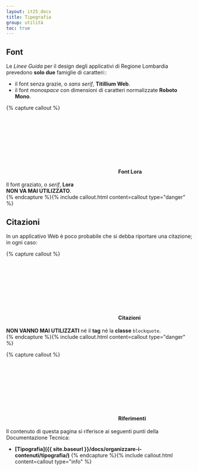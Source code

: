 ```yaml
---
layout: it25_docs
title: Tipografia
group: utilità
toc: true
---
```


## Font
Le *Linee Guida* per il design degli applicativi di Regione Lombardia prevedono **solo due** famiglie di caratteri::  
- il font senza grazie, o _sans serif_, **Titillium Web**.
- il font _monospace_ con dimensioni di caratteri normalizzate **Roboto Mono**.

{% capture callout %}
####  <svg class="icon icon-danger icon-lg"><use xlink:href="{{ site.baseurl }}/dist/svg/sprites.svg#it-close-circle"></use></svg> Font Lora
Il font graziato, o _serif_, **Lora**  
 **NON VA MAI UTILIZZATO**.  
{% endcapture %}{% include callout.html content=callout type="danger" %}


## Citazioni
In un applicativo Web è poco probabile che si debba riportare una citazione; in ogni caso:

{% capture callout %}
####  <svg class="icon icon-danger icon-lg"><use xlink:href="{{ site.baseurl }}/dist/svg/sprites.svg#it-close-circle"></use></svg> Citazioni
**NON VANNO MAI UTILIZZATI** né il **tag** né la **classe** `blockquote`.  
{% endcapture %}{% include callout.html content=callout type="danger" %}

{% capture callout %}
####  <svg class="icon icon-info icon-lg"><use xlink:href="{{ site.baseurl }}/dist/svg/sprites.svg#it-info-circle"></use></svg> Riferimenti
Il contenuto di questa pagina si riferisce ai seguenti punti della Documentazione Tecnica:
- **[Tipografia]({{ site.baseurl }}/docs/organizzare-i-contenuti/tipografia/)**
{% endcapture %}{% include callout.html content=callout type="info" %}
